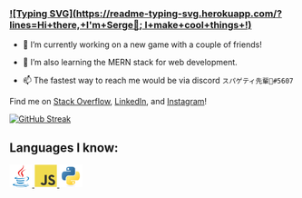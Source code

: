 ### [![Typing SVG](https://readme-typing-svg.herokuapp.com/?lines=Hi+there,+I'm+Serge👋; I+make+cool+things+!)](https://git.io/typing-svg)

- 🔭 I’m currently working on a new game with a couple of friends!

- 🌱 I’m also learning the MERN stack for web development.

- 📫 The fastest way to reach me would be via discord `スパゲティ先輩👾#5607` 

Find me on [Stack Overflow](https://stackoverflow.com/users/9427869/serge-alkhalil), [LinkedIn](https://www.linkedin.com/in/serge-0860aa150//), and [Instagram](https://www.instagram.com/serge_alkhalil/)!

<!-- 
in the future update to include personal website

side note i like this picture but i don't think it fits for now XD
<img alt="Night Coding" src="https://raw.githubusercontent.com/AVS1508/AVS1508/master/assets/Night-Coding.gif"/>

or this one

<img alt="dsmark" align="right"  height="50%" width="50%" src="https://camo.githubusercontent.com/e452efb28438ca145ff71360ef211395cce11753fd367e1fec17fca194c0dc43/68747470733a2f2f6d656469612e67697068792e636f6d2f6d656469612f616f39445569544b48363058532f67697068792e676966"> -->

[![GitHub Streak](https://github-readme-streak-stats.herokuapp.com/?user=serge-21&theme=dark)](https://git.io/streak-stats)

### <h2 align="left">Languages I know:</h2>
<p align="left"> 
<a href="https://www.java.com" target="_blank" rel="noreferrer"> <img src="https://raw.githubusercontent.com/devicons/devicon/master/icons/java/java-original.svg" alt="java" width="40" height="40"/> </a> 
<a href="https://developer.mozilla.org/en-US/docs/Web/JavaScript" target="_blank" rel="noreferrer"> <img src="https://raw.githubusercontent.com/devicons/devicon/master/icons/javascript/javascript-original.svg" alt="javascript" width="40" height="40"/> </a>
<a href="https://www.python.org" target="_blank" rel="noreferrer"> <img src="https://raw.githubusercontent.com/devicons/devicon/master/icons/python/python-original.svg" alt="python" width="40" height="40"/> </a>
</p>


<!--
**serge-21/serge-21** is a ✨ _special_ ✨ repository because its `README.md` (this file) appears on your GitHub profile.

Here are some ideas to get you started:

- 🔭 I’m currently working on ...
- 🌱 I’m currently learning ...
- 👯 I’m looking to collaborate on ...
- 🤔 I’m looking for help with ...
- 💬 Ask me about ...
- 📫 How to reach me: ...
- 😄 Pronouns: ...
- ⚡ Fun fact: ...
-->
